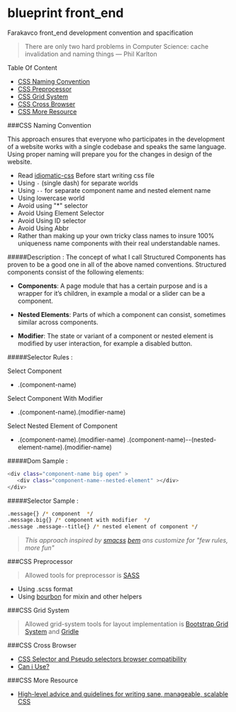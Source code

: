 # blueprint front_end

Farakavco front_end development convention and spacification

> There are only two hard problems in Computer Science: cache invalidation and naming things — Phil Karlton

Table Of Content 
* [CSS Naming Convention](#user-content-css-naming-convention)
* [CSS Preprocessor](#user-content-css-preprocessor)
* [CSS Grid System](#user-content-css-grid-system)
* [CSS Cross Browser](#user-content-css-cross-browser)
* [CSS More Resource](#user-content-css-more-resource)

###CSS Naming Convention

This approach ensures that everyone who participates in the development of a website works with a single codebase and speaks the same language. Using proper naming will prepare you for the changes in design of the website.
 
 * Read [idiomatic-css](https://github.com/farakavco/idiomatic-css#whitespace) Before start writing css file
 * Using `-` (single dash) for separate worlds
 * Using `--` for separate component name and nested element name
 * Using lowercase world
 * Avoid using "*" selector
 * Avoid Using Element Selector
 * Avoid Using ID selector
 * Avoid Using Abbr
 * Rather than making up your own tricky class names to insure 100% uniqueness name components with their real understandable names.

#####Description : 
 The concept of what I call Structured Components has proven to be a good one in all of the above named conventions. Structured components consist of the following elements:

  * **Components**: A page module that has a certain purpose and is a wrapper for it’s children, in example a modal or a slider can be a component.
  
  * **Nested Elements**: Parts of which a component can consist, sometimes similar across components.
  
  * **Modifier**: The state or variant of a component or nested element is modified by user interaction, for example a disabled button.
 
#####Selector Rules :

Select Component
- .(component-name)

Select Component With Modifier
- .(component-name).(modifier-name)

Select Nested Element of Component
- .(component-name).(modifier-name) .(component-name)--(nested-element-name).(modifier-name)

#####Dom Sample :

```sh
<div class="component-name big open" >
   <div class="component-name--nested-element" ></div>
</div>
```
#####Selector Sample :
```sh
.message{} /* component  */
.message.big{} /* component with modifier  */
.message .message--title{} /* nested element of component */
```

> *This approach inspired by [smacss](https://smacss.com/) [bem](https://en.bem.info/method/) ans customize for "few rules, more fun"*

###CSS Preprocessor
 
> Allowed tools for preprocessor is [SASS](http://sass-lang.com/)

* Using .scss format
* Using [bourbon](http://bourbon.io/) for mixin and other helpers
 
###CSS Grid System
> Allowed grid-system tools for layout implementation is [Bootstrap Grid System](https://github.com/zirafa/bootstrap-grid-only) and [Gridle](http://gridle.org/)


###CSS Cross Browser

* [CSS Selector and Pseudo selectors browser compatibility](https://kimblim.dk/css-tests/selectors/)
* [Can i Use?](http://caniuse.com/)
  
###CSS More Resource

* [High-level advice and guidelines for writing sane, manageable, scalable CSS](http://cssguidelin.es/)
